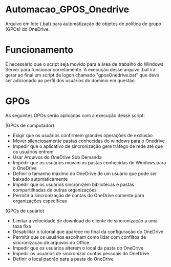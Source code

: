 # Automacao_GPOS_Onedrive
Arquivo em lote (.bat) para automatização de objetos de política de grupo (GPOs) do OneDrive. 

# Funcionamento 
É necessário que o script seja movido para a área de trabalho do Windows Server para funcionar corretamente. A execução desse arquivo .bat irá 
gerar ao final um script de logon chamado "gposOnedrive.bat" que deve ser adicionado ao perfil dos usuários do dominio em questão.

# GPOs 
As seguintes GPOs serão aplicadas com a execução desse script:

(GPOs de computador)
- Exigir que os usuários confirmem grandes operações de exclusão
- Mover silenciosamente pastas conhecidas do windows para o Onedrive
- Impedir que o aplicativo de sincronização gere tráfego de rede até que os usuários entrem
- Usar Arquivos do OneDrive Sob Demanda
- Impedir que os usuários movam as pastas conhecidas do Windows para o OneDrive
- Definir o tamanho máximo do OneDrive de um usuário que pode ser baixado automaticamente
- Impedir que os usuários sincronizem bibliotecas e pastas compartilhadas de outras organizações
- Permitir a sincronização de contas do OneDrive somente para organizações específicas 

(GPOs de usuário)
- Limitar a velocidade de download do cliente de sincronização a uma taxa fixa
- Desabilitar o tutorial que aparece no final da configuração do OneDrive
- Permitir que os usuários escolham como lidar com conflitos de sincronização de arquivos do Office
- Impedir que os usuários alterem o local da pasta do OneDrive
- Impedir os usuários de sincronizar contas pessoais do OneDrive
- Definir o local padrão para a pasta do OneDrive



